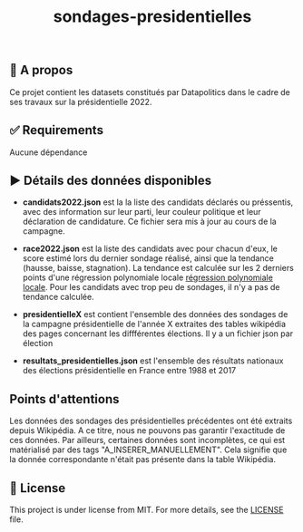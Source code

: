 <div align="center" id="top"> 


  <!-- <a href="https://{{app_url}}.netlify.app">Demo</a> -->
</div>

<h1 align="center">sondages-presidentielles</h1>

<br>

## :dart: A propos ##

Ce projet contient les datasets constitués par Datapolitics dans le cadre de ses travaux sur la présidentielle 2022.


## :white_check_mark: Requirements ##

Aucune dépendance


## ▶️ Détails des données disponibles ##

- **candidats2022.json** est la la liste des candidats déclarés ou préssentis, avec des information sur leur parti, leur couleur politique et leur déclaration de candidature. Ce fichier sera mis à jour au cours de la campagne. 

- **race2022.json** est la liste des candidats avec pour chacun d'eux, le score estimé lors du dernier sondage réalisé, ainsi que la tendance (hausse, baisse, stagnation). La tendance est calculée sur les 2 derniers points d'une régression polynomiale locale [régression polynomiale locale]( https://en.wikipedia.org/wiki/Local_regression). Pour les candidats avec trop peu de sondages, il n'y a pas de tendance calculée.

- **presidentielleX** est contient l'ensemble des données des sondages de la campagne présidentielle de l'année X extraites des tables wikipédia des pages concernant les diffférentes élections. Il y a un fichier json par élection

- **resultats_presidentielles.json** est l'ensemble des résultats nationaux des élections présidentielle en France entre 1988 et 2017


## Points d'attentions ##

Les données des sondages des présidentielles précédentes ont été extraits depuis Wikipédia.
A ce titre, nous ne pouvons pas garantir l'exactitude de ces données.
Par ailleurs, certaines données sont incomplètes, ce qui est matérialisé par des tags "A_INSERER_MANUELLEMENT".
Cela signifie que la donnée correspondante n'était pas présente dans la table Wikipédia.

## :memo: License ##

This project is under license from MIT. For more details, see the [LICENSE](LICENSE.md) file.

